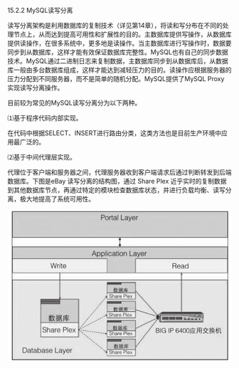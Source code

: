 #### 
  15.2.2 MySQL读写分离


读写分离架构是利用数据库的复制技术（详见第14章），将读和写分布在不同的处理节点上，从而达到提高可用性和扩展性的目的。主数据库提供写操作，从数据库提供读操作，在很多系统中，更多地是读操作。当主数据库进行写操作时，数据要同步到从数据库，这样才能有效保证数据库完整性。MySQL也有自己的同步数据技术。MySQL通过二进制日志来复制数据，主数据库同步到从数据库后，从数据库一般由多台数据库组成，这样才能达到减轻压力的目的。读操作应根据服务器的压力分配到不同服务器，而不是简单的随机分配。MySQL提供了MySQL Proxy 实现读写分离操作。

目前较为常见的MySQL读写分离分为以下两种。

⑴基于程序代码内部实现。

在代码中根据SELECT、INSERT进行路由分类，这类方法也是目前生产环境中应用最广泛的。

⑵基于中间代理层实现。

代理位于客户端和服务器之间，代理服务器收到客户端请求后通过判断转发到后端数据库。下图是eBay 读写分离的结构图，通过 Share Plex 近乎实时的复制数据到其他数据库节点，再通过特定的模块检查数据库状态，并进行负载均衡、读写分离，极大地提高了系统可用性。

![Figure-0387-271.jpg](../images/Figure-0387-271.jpg)
